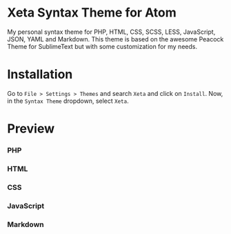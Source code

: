 # Xeta Syntax Theme for Atom

My personal syntax theme for PHP, HTML, CSS, SCSS, LESS, JavaScript, JSON, YAML and Markdown. This theme is based on the awesome Peacock Theme for SublimeText but with some customization for my needs.

# Installation
Go to `File > Settings > Themes` and search `Xeta` and click on `Install`. Now, in the `Syntax Theme` dropdown, select `Xeta`.

# Preview

### PHP


### HTML


### CSS


### JavaScript


### Markdown
